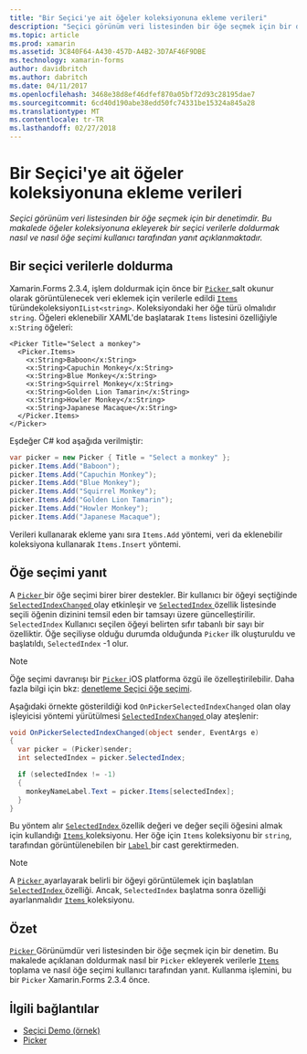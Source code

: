```yaml
---
title: "Bir Seçici'ye ait öğeler koleksiyonuna ekleme verileri"
description: "Seçici görünüm veri listesinden bir öğe seçmek için bir denetimdir. Bu makalede öğeler koleksiyonuna ekleyerek bir seçici verilerle doldurmak nasıl ve nasıl öğe seçimi kullanıcı tarafından yanıt açıklanmaktadır."
ms.topic: article
ms.prod: xamarin
ms.assetid: 3C840F64-A430-457D-A4B2-3D7AF46F9DBE
ms.technology: xamarin-forms
author: davidbritch
ms.author: dabritch
ms.date: 04/11/2017
ms.openlocfilehash: 3468e38d8ef46dfef870a05bf72d93c28195dae7
ms.sourcegitcommit: 6cd40d190abe38edd50fc74331be15324a845a28
ms.translationtype: MT
ms.contentlocale: tr-TR
ms.lasthandoff: 02/27/2018
---
```

# <a name="adding-data-to-a-pickers-items-collection"></a>Bir Seçici'ye ait öğeler koleksiyonuna ekleme verileri

_Seçici görünüm veri listesinden bir öğe seçmek için bir denetimdir. Bu makalede öğeler koleksiyonuna ekleyerek bir seçici verilerle doldurmak nasıl ve nasıl öğe seçimi kullanıcı tarafından yanıt açıklanmaktadır._

## <a name="populating-a-picker-with-data"></a>Bir seçici verilerle doldurma

Xamarin.Forms 2.3.4, işlem doldurmak için önce bir [ `Picker` ](https://developer.xamarin.com/api/type/Xamarin.Forms.Picker/) salt okunur olarak görüntülenecek veri eklemek için verilerle edildi [ `Items` ](https://developer.xamarin.com/api/property/Xamarin.Forms.Picker.Items/) türündekoleksiyon`IList<string>`. Koleksiyondaki her öğe türü olmalıdır `string`. Öğeleri eklenebilir XAML'de başlatarak `Items` listesini özelliğiyle `x:String` öğeleri:

```xaml
<Picker Title="Select a monkey">
  <Picker.Items>
    <x:String>Baboon</x:String>
    <x:String>Capuchin Monkey</x:String>
    <x:String>Blue Monkey</x:String>
    <x:String>Squirrel Monkey</x:String>
    <x:String>Golden Lion Tamarin</x:String>
    <x:String>Howler Monkey</x:String>
    <x:String>Japanese Macaque</x:String>
  </Picker.Items>
</Picker>
```

Eşdeğer C# kod aşağıda verilmiştir:

```csharp
var picker = new Picker { Title = "Select a monkey" };
picker.Items.Add("Baboon");
picker.Items.Add("Capuchin Monkey");
picker.Items.Add("Blue Monkey");
picker.Items.Add("Squirrel Monkey");
picker.Items.Add("Golden Lion Tamarin");
picker.Items.Add("Howler Monkey");
picker.Items.Add("Japanese Macaque");
```

Verileri kullanarak ekleme yanı sıra `Items.Add` yöntemi, veri da eklenebilir koleksiyona kullanarak `Items.Insert` yöntemi.

## <a name="responding-to-item-selection"></a>Öğe seçimi yanıt

A [ `Picker` ](https://developer.xamarin.com/api/type/Xamarin.Forms.Picker/) bir öğe seçimi birer birer destekler. Bir kullanıcı bir öğeyi seçtiğinde [ `SelectedIndexChanged` ](https://developer.xamarin.com/api/event/Xamarin.Forms.Picker.SelectedIndexChanged/) olay etkinleşir ve [ `SelectedIndex` ](https://developer.xamarin.com/api/property/Xamarin.Forms.Picker.SelectedIndex/) özellik listesinde seçili öğenin dizinini temsil eden bir tamsayı üzere güncelleştirilir. `SelectedIndex` Kullanıcı seçilen öğeyi belirten sıfır tabanlı bir sayı bir özelliktir. Öğe seçiliyse olduğu durumda olduğunda `Picker` ilk oluşturuldu ve başlatıldı, `SelectedIndex` -1 olur.

> [!NOTE]
> Öğe seçimi davranışı bir [ `Picker` ](https://developer.xamarin.com/api/type/Xamarin.Forms.Picker/) iOS platforma özgü ile özelleştirilebilir. Daha fazla bilgi için bkz: [denetleme Seçici öğe seçimi](~/xamarin-forms/platform/platform-specifics/consuming/ios.md#picker_update_mode).

Aşağıdaki örnekte gösterildiği kod `OnPickerSelectedIndexChanged` olan olay işleyicisi yöntemi yürütülmesi [ `SelectedIndexChanged` ](https://developer.xamarin.com/api/event/Xamarin.Forms.Picker.SelectedIndexChanged/) olay ateşlenir:

```csharp
void OnPickerSelectedIndexChanged(object sender, EventArgs e)
{
  var picker = (Picker)sender;
  int selectedIndex = picker.SelectedIndex;

  if (selectedIndex != -1)
  {
    monkeyNameLabel.Text = picker.Items[selectedIndex];
  }
}
```

Bu yöntem alır [ `SelectedIndex` ](https://developer.xamarin.com/api/property/Xamarin.Forms.Picker.SelectedIndex/) özellik değeri ve değer seçili öğesini almak için kullandığı [ `Items` ](https://developer.xamarin.com/api/property/Xamarin.Forms.Picker.Items/) koleksiyonu. Her öğe için `Items` koleksiyonu bir `string`, tarafından görüntülenebilen bir [ `Label` ](https://developer.xamarin.com/api/type/Xamarin.Forms.Label/) bir cast gerektirmeden.

> [!NOTE]
> A [ `Picker` ](https://developer.xamarin.com/api/type/Xamarin.Forms.Picker/) ayarlayarak belirli bir öğeyi görüntülemek için başlatılan [ `SelectedIndex` ](https://developer.xamarin.com/api/property/Xamarin.Forms.Picker.SelectedIndex/) özelliği. Ancak, `SelectedIndex` başlatma sonra özelliği ayarlanmalıdır [ `Items` ](https://developer.xamarin.com/api/property/Xamarin.Forms.Picker.Items/) koleksiyonu.

## <a name="summary"></a>Özet

[ `Picker` ](https://developer.xamarin.com/api/type/Xamarin.Forms.Picker/) Görünümdür veri listesinden bir öğe seçmek için bir denetim. Bu makalede açıklanan doldurmak nasıl bir `Picker` ekleyerek verilerle [ `Items` ](https://developer.xamarin.com/api/property/Xamarin.Forms.Picker.Items/) toplama ve nasıl öğe seçimi kullanıcı tarafından yanıt. Kullanma işlemini, bu bir `Picker` Xamarin.Forms 2.3.4 önce.


## <a name="related-links"></a>İlgili bağlantılar

- [Seçici Demo (örnek)](https://developer.xamarin.com/samples/xamarin-forms/UserInterface/PickerDemo/)
- [Picker](https://developer.xamarin.com/api/type/Xamarin.Forms.Picker/)
